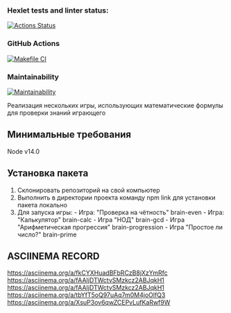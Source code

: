 ### Hexlet tests and linter status:

[![Actions Status](https://github.com/Sverxsro4nik/frontend-project-lvl1/workflows/hexlet-check/badge.svg)](https://github.com/Sverxsro4nik/frontend-project-lvl1/actions)

### GitHub Actions

[![Makefile CI](https://github.com/Sverxsro4nik/frontend-project-lvl1/actions/workflows/makefile.yml/badge.svg)](https://github.com/Sverxsro4nik/frontend-project-lvl1/actions/workflows/makefile.yml)

### Maintainability

[![Maintainability](https://api.codeclimate.com/v1/badges/a99a88d28ad37a79dbf6/maintainability)](https://codeclimate.com/github/codeclimate/codeclimate/maintainability)

Реализация нескольких игры, использующих математические формулы для проверки знаний играющего

## Минимальные требования

Node v14.0

## Установка пакета

1.  Склонировать репозиторий на свой компьютер
2.  Выполнить в директории проекта команду npm link для установки пакета локально
3.  Для запуска игры: - Игра: "Проверка на чётность" brain-even - Игра: "Калькулятор" brain-calc - Игра "НОД" brain-gcd - Игра "Арифметическая прогрессия" brain-progression - Игра "Простое ли число?" brain-prime

## ASCIINEMA RECORD

https://asciinema.org/a/fkCYXHuadBFbRCzB8jXzYmRfc
https://asciinema.org/a/fAAIjDTWctvSMzkcz2ABJqkH1
https://asciinema.org/a/fAAIjDTWctvSMzkcz2ABJqkH1
https://asciinema.org/a/tbYfT5oQ97uAq7m0M4joOlfQ3
https://asciinema.org/a/XsuP3ov6qwZCEPvLufKaRwf9W
